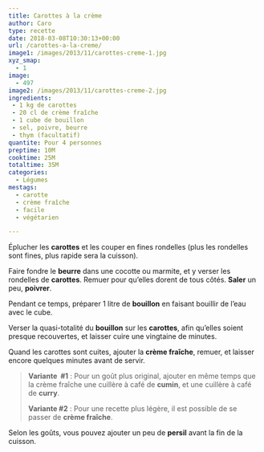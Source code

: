 ```yaml
---
title: Carottes à la crème
author: Caro
type: recette
date: 2018-03-08T10:30:13+00:00
url: /carottes-a-la-creme/
image1: /images/2013/11/carottes-creme-1.jpg
xyz_smap:
  - 1
image:
  - 497
image2: /images/2013/11/carottes-creme-2.jpg
ingredients:
 - 1 kg de carottes
 - 20 cl de crème fraîche
 - 1 cube de bouillon
 - sel, poivre, beurre
 - thym (facultatif)
quantite: Pour 4 personnes
preptime: 10M
cooktime: 25M
totaltime: 35M
categories:
  - Légumes
mestags:
  - carotte
  - crème fraîche
  - facile
  - végétarien

---
```

Éplucher les **carottes** et les couper en fines rondelles (plus les rondelles sont fines, plus rapide sera la cuisson).

Faire fondre le **beurre** dans une cocotte ou marmite, et y verser les rondelles de **carottes**. Remuer pour qu&rsquo;elles dorent de tous côtés. **Saler** un peu, **poivrer**.

Pendant ce temps, préparer 1 litre de **bouillon** en faisant bouillir de l&rsquo;eau avec le cube.

Verser la quasi-totalité du **bouillon** sur les **carottes**, afin qu&rsquo;elles soient presque recouvertes, et laisser cuire une vingtaine de minutes.

Quand les carottes sont cuites, ajouter la **crème fraîche**, remuer, et laisser encore quelques minutes avant de servir.

> **Variante  #1** : Pour un goût plus original, ajouter en même temps que la crème fraîche une cuillère à café de **cumin**, et une cuillère à café de **curry**.
>
> **Variante #2** : Pour une recette plus légère, il est possible de se passer de **crème fraîche**.

Selon les goûts, vous pouvez ajouter un peu de **persil** avant la fin de la cuisson.

